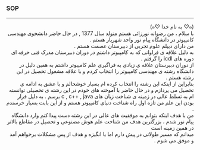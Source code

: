 ### SOP
----------
<div dir="rtl">
(๑♡ به نام خدا ♡๑)
<br>
با سلام ، من رضوانه نورزائی هستم متولد سال 1377 , در حال حاضر دانشجوی مهندسی کامپیوتر در دانشگاه پیام نور واحد شهریار هستم . 
<br>
من دارای دیپلم علوم تجربی از دبیرستان عصمت هستم .
<br>
به دلیل علاقه ی فراوانی که به کامپیوتر داشتم در دوران دبیرستان مدرک فنی حرفه ای  دوره های icdl  را گرفتم .
<br>
از دوران دبیرستان علاقه ی زیادی به فراگیری علم کامپیوتر داشتم به همین دلیل در دانشگاه رشته ی مهندسی کامپیوتر را انتخاب کردم و با علاقه مشغول تحصیل در این رشته هستم .
<br>
بنابراین از اینکه این رشته را انتخاب کرده ام بسیار خوشحالم و با عشق به ادامه ی تحصیل می پردازم و در حال حاضر با آموخته های خودم در این رشته ی تحصیلی توانسته ام به تسلط عالی در زمینه ی شناخت زبان های  c , c++ , java برسم . به دلیل فرار بودن این علم من تازه اول راه شناخت دنیای کامپیوتر هستم و از این بابت بسیار خرسندم . 
<br>
من با هدف اینکه بتوانم به موفقیت های عالی در این رشته دست پیدا کنم وارد دانشگاه پیام نور شدم ، بزرگترین هدف من شناخت علم هوش مصنوعی و تحصیل در مقاطع بالاتر در همین زمینه است 
<br>
میدانم که مسیر طولانی در پیش دارم اما با انگیزه و هدف از پس مشکلات برخواهم آمد و موفق می شوم .
